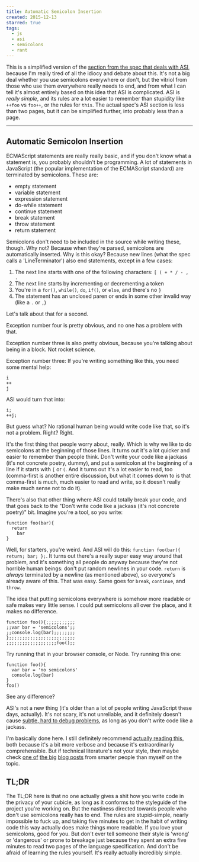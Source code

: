 ```yaml
---
title: Automatic Semicolon Insertion
created: 2015-12-13
starred: true
tags:
  - js
  - asi
  - semicolons
  - rant
---
```


This is a simplified version of the [section from the spec that deals with
ASI](http://www.ecma-international.org/ecma-262/5.1/#sec-7.9), because I'm
really tired of all the idiocy and debate about this. It's not a big deal
whether you use semicolons everywhere or don't, but the vitriol from those who
use them everywhere really needs to end, and from what I can tell it's almost
entirely based on this idea that ASI is complicated. ASI is _really simple_, and
its rules are a lot easier to remember than stupidity like `++foo` vs `foo++`,
or the rules for `this`. The actual spec's ASI section is less than two pages,
but it can be simplified further, into probably less than a page.

--------

## Automatic Semicolon Insertion

ECMAScript statements are really really basic, and if you don't know what a
statement is, you probably shouldn't be programming. A lot of statements in
JavaScript (the popular implementation of the ECMAScript standard) are
terminated by semicolons. These are:

* empty statement
* variable statement
* expression statement
* do-while statement
* continue statement
* break statement
* throw statement
* return statement

Semicolons don't need to be included in the source while writing these,
though. Why not? Because when they're parsed, semicolons are automatically
inserted. Why is this okay? Because new lines (what the spec calls a
'LineTerminator') also end statements, except in a few cases:

1. The next line starts with one of the following characters: `[ ( + * / - , .`
1. The next line starts by incrementing or decrementing a token
1. You're in a `for()`, `while()`, `do`, `if()`, or `else`, and there's no `}`
1. The statement has an unclosed paren or ends in some other invalid way (like a `.` or `,`)

Let's talk about that for a second.

Exception number four is pretty obvious, and no one has a problem with that.

Exception number three is also pretty obvious, because you're talking about
being in a block. Not rocket science.

Exception number three: If you're writing something like this, you need some
mental help:

```
i
++
j
```

ASI would turn that into:

```
i;
++j;

```

But guess what? No rational human being would write code like that, so it's
not a problem. Right? Right.

It's the first thing that people worry about, really. Which is why we like to
do semicolons at the beginning of those lines. It turns out it's a lot quicker
and easier to remember than people think. Don't write your code like a jackass
(it's not concrete poetry, dummy), and put a semicolon at the beginning of a
line if it starts with `[` or `(`. And it turns out it's a lot easier to read,
too (comma-first is another entire discussion, but what it comes down to is
that comma-first is much, much easier to read and write, so it doesn't really
make much sense not to do it).

There's also that other thing where ASI could totally break your code, and
that goes back to the "Don't write code like a jackass (it's not concrete
poetry)" bit. Imagine you're a tool, so you write:

```
function foo(bar){
  return
    bar
}
```

Well, for starters, you're weird. And ASI will do this: `function foo(bar){
return; bar; };`. It turns out there's a really super easy way around that
problem, and it's something all people do anyway because they're not horrible
human beings: don't put random newlines in your code. `return` is _always_
terminated by a newline (as mentioned above), so everyone's already aware of
this. That was easy. Same goes for `break`, `continue`, and `throw`.

The idea that putting semicolons everywhere is somehow more readable or safe
makes very little sense. I could put semicolons all over the place, and it
makes no difference.

```
function foo(){;;;;;;;;;;;
;;var bar = 'semicolons';;
;;console.log(bar);;;;;;;;
};;;;;;;;;;;;;;;;;;;;;;;;;
;;;;;;;;;;;;;;;;;;;foo();;
```

Try running that in your browser console, or Node. Try running this one:

```
function foo(){
  var bar = 'no semicolons'
  console.log(bar)
}
foo()
```

See any difference?

ASI's not a new thing (it's older than a lot of people writing JavaScript
these days, actually). It's not scary, it's not unreliable, and it definitely
doesn't cause [subtle, hard to debug
problems](https://google.github.io/styleguide/javascriptguide.xml?showone=Semicolons#Semicolons),
as long as you don't write code like a jackass.

I'm basically done here. I still definitely recommend [actually reading
this](http://www.ecma-international.org/ecma-262/5.1/#sec-7.9), both because
it's a bit more verbose and because it's extraordinarily comprehensible. But
if technical literature's not your style, then maybe check [one
of](http://inimino.org/~inimino/blog/javascript_semicolons) [the
big](http://mislav.net/2010/05/semicolons/) [blog
posts](http://blog.izs.me/post/2353458699/an-open-letter-to-javascript-leaders-regarding)
from smarter people than myself on the topic.

## TL;DR

The TL;DR here is that no one actually gives a shit how you write code in the
privacy of your cubicle, as long as it conforms to the styleguide of the
project you're working on. But the nastiness directed towards people who don't
use semicolons really has to end. The rules are stupid-simple, nearly
impossible to fuck up, and taking five minutes to get in the habit of writing
code this way actually does make things more readable. If you love your
semicolons, good for you. But don't ever tell someone their style is 'wrong'
or 'dangerous' or prone to breakage just because they spent an extra five
minutes to read two pages of the language specification. And don't be afraid
of learning the rules yourself. It's really actually incredibly simple.
